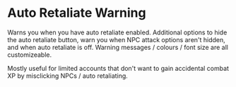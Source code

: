 # Auto Retaliate Warning

Warns you when you have auto retaliate enabled. Additional options to hide the auto retaliate button, warn you when NPC attack options aren't hidden, and when auto retaliate is off. Warning messages / colours / font size are all customizeable.

Mostly useful for limited accounts that don't want to gain accidental combat XP by misclicking NPCs / auto retaliating.
